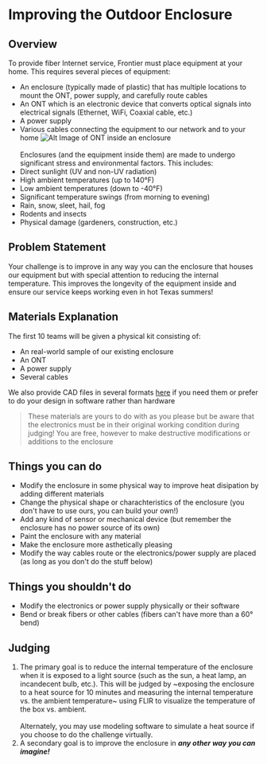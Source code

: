 # Improving the Outdoor Enclosure
## Overview
To provide fiber Internet service, Frontier must place equipment at your home. This requires several pieces of equipment:
- An enclosure (typically made of plastic) that has multiple locations to mount the ONT, power supply, and carefully route cables
- An ONT which is an electronic device that converts optical signals into electrical signals (Ethernet, WiFi, Coaxial cable, etc.)
- A power supply
- Various cables connecting the equipment to our network and to your home
![Alt Image of ONT inside an enclosure](enclosure.png)
<br><br>
Enclosures (and the equipment inside them) are made to undergo significant stress and environmental factors. This includes:
- Direct sunlight (UV and non-UV radiation)
- High ambient temperatures (up to 140°F)
- Low ambient temperatures (down to -40°F)
- Significant temperature swings (from morning to evening)
- Rain, snow, sleet, hail, fog
- Rodents and insects
- Physical damage (gardeners, construction, etc.)

## Problem Statement
Your challenge is to improve in any way you can the enclosure that houses our equipment but with special attention to reducing the internal temperature. This improves the longevity of the equipment inside and ensure our service keeps working even in hot Texas summers!

## Materials Explanation
The first 10 teams will be given a physical kit consisting of:
- An real-world sample of our existing enclosure
- An ONT
- A power supply
- Several cables

We also provide CAD files in several formats [here](./Drawings/) if you need them or prefer to do your design in software rather than hardware

>These materials are yours to do with as you please but be aware that the electronics must be in their original working condition during judging! You are free, however to make destructive modifications or additions to the enclosure

## Things you can do
- Modify the enclosure in some physical way to improve heat disipation by adding different materials
- Change the physical shape or charachteristics of the enclosure (you don't have to use ours, you can build your own!)
- Add any kind of sensor or mechanical device (but remember the enclosure has no power source of its own)
- Paint the enclosure with any material
- Make the enclosure more asthetically pleasing
- Modify the way cables route or the electronics/power supply are placed (as long as you don't do the stuff below)

## Things you shouldn't do
- Modify the electronics or power supply physically or their software
- Bend or break fibers or other cables (fibers can't have more than a 60° bend)

## Judging
1. The primary goal is to reduce the internal temperature of the enclosure when it is exposed to a light source (such as the sun, a heat lamp, an incandecent bulb, etc.). This will be judged by ~exposing the enclosure to a heat source for 10 minutes and measuring the internal temperature vs. the ambient temperature~ using FLIR to visualize the temperature of the box vs. ambient.
<br><br>Alternately, you may use modeling software to simulate a heat source if you choose to do the challenge virtually.
1. A secondary goal is to improve the enclosure in **_any other way you can imagine!_**
